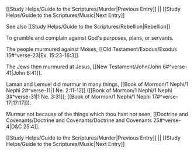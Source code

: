 [[Study Helps/Guide to the Scriptures/Murder|Previous Entry]]  ||  [[Study Helps/Guide to the Scriptures/Music|Next Entry]]

 See also [[Study Helps/Guide to the Scriptures/Rebellion|Rebellion]]

 To grumble and complain against God's purposes, plans, or servants.

 The people murmured against Moses, [[Old Testament/Exodus/Exodus 15#^verse-23|Ex. 15:23-16:3]].

 The Jews then murmured at Jesus, [[New Testament/John/John 6#^verse-41|John 6:41]].

 Laman and Lemuel did murmur in many things, [[Book of Mormon/1 Nephi/1 Nephi 2#^verse-11|1 Ne. 2:11-12]] ([[Book of Mormon/1 Nephi/1 Nephi 3#^verse-31|1 Ne. 3:31]]; [[Book of Mormon/1 Nephi/1 Nephi 17#^verse-17|17:17]]).

 Murmur not because of the things which thou hast not seen, [[Doctrine and Covenants/Doctrine and Covenants/Doctrine and Covenants 25#^verse-4|D&C 25:4]].

[[Study Helps/Guide to the Scriptures/Murder|Previous Entry]]  ||  [[Study Helps/Guide to the Scriptures/Music|Next Entry]]